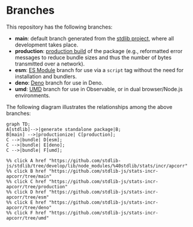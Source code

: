 <!--

@license Apache-2.0

Copyright (c) 2022 The Stdlib Authors.

Licensed under the Apache License, Version 2.0 (the "License");
you may not use this file except in compliance with the License.
You may obtain a copy of the License at

    http://www.apache.org/licenses/LICENSE-2.0

Unless required by applicable law or agreed to in writing, software
distributed under the License is distributed on an "AS IS" BASIS,
WITHOUT WARRANTIES OR CONDITIONS OF ANY KIND, either express or implied.
See the License for the specific language governing permissions and
limitations under the License.

-->

# Branches

This repository has the following branches:

-   **main**: default branch generated from the [stdlib project][stdlib-url], where all development takes place.
-   **production**: [production build][production-url] of the package (e.g., reformatted error messages to reduce bundle sizes and thus the number of bytes transmitted over a network).
-   **esm**: [ES Module][esm-url] branch for use via a `script` tag without the need for installation and bundlers.
-   **deno**: [Deno][deno-url] branch for use in Deno.
-   **umd**: [UMD][umd-url] branch for use in Observable, or in dual browser/Node.js environments.

The following diagram illustrates the relationships among the above branches:

```mermaid
graph TD;
A[stdlib]-->|generate standalone package|B;
B[main] -->|productionize| C[production];
C -->|bundle| D[esm];
C -->|bundle| E[deno];
C -->|bundle| F[umd];

%% click A href "https://github.com/stdlib-js/stdlib/tree/develop/lib/node_modules/%40stdlib/stats/incr/apcorr"
%% click B href "https://github.com/stdlib-js/stats-incr-apcorr/tree/main"
%% click C href "https://github.com/stdlib-js/stats-incr-apcorr/tree/production"
%% click D href "https://github.com/stdlib-js/stats-incr-apcorr/tree/esm"
%% click E href "https://github.com/stdlib-js/stats-incr-apcorr/tree/deno"
%% click F href "https://github.com/stdlib-js/stats-incr-apcorr/tree/umd"
```

[stdlib-url]: https://github.com/stdlib-js/stdlib/tree/develop/lib/node_modules/%40stdlib/stats/incr/apcorr
[production-url]: https://github.com/stdlib-js/stats-incr-apcorr/tree/production
[deno-url]: https://github.com/stdlib-js/stats-incr-apcorr/tree/deno
[umd-url]: https://github.com/stdlib-js/stats-incr-apcorr/tree/umd
[esm-url]: https://github.com/stdlib-js/stats-incr-apcorr/tree/esm